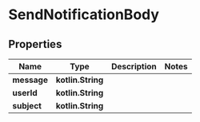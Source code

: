 
# SendNotificationBody

## Properties
Name | Type | Description | Notes
------------ | ------------- | ------------- | -------------
**message** | **kotlin.String** |  | 
**userId** | **kotlin.String** |  | 
**subject** | **kotlin.String** |  | 



